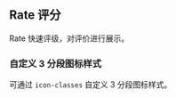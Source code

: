 <div class="demo-header">
<p class="overviewicon">
  <span class="wapi-ui-alert"/>
</p>

## Rate 评分

<nova-uxlink widget-name="Rate"></nova-uxlink>

Rate 快速评级，对评价进行展示。
</div>

### 自定义 3 分段图标样式

可通过 `icon-classes` 自定义 3 分段图标样式。

<nova-demo-view link="rate/custom-3-threshold-icon"></nova-demo-view>

<br>

